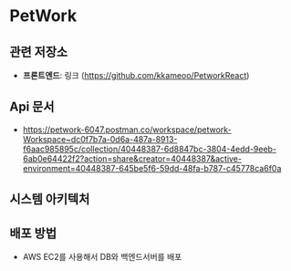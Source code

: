 # PetWork

## 

## 관련 저장소
- **프론트엔드**: 링크 (https://github.com/kkameoo/PetworkReact)

## Api 문서
- https://petwork-6047.postman.co/workspace/petwork-Workspace~dc0f7b7a-0d6a-487a-8913-f6aac985895c/collection/40448387-6d8847bc-3804-4edd-9eeb-6ab0e64422f2?action=share&creator=40448387&active-environment=40448387-645be5f6-59dd-48fa-b787-c45778ca6f0a

## 시스템 아키텍처

## 배포 방법
- AWS EC2를 사용해서 DB와 백엔드서버를 배포
